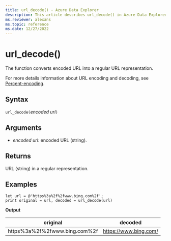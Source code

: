 ```yaml
---
title: url_decode() - Azure Data Explorer
description: This article describes url_decode() in Azure Data Explorer.
ms.reviewer: alexans
ms.topic: reference
ms.date: 12/27/2022
---
```

# url_decode()

The function converts encoded URL into a regular URL representation.

For more details information about URL encoding and decoding, see [Percent-encoding](https://en.wikipedia.org/wiki/Percent-encoding).

## Syntax

`url_decode(`*encoded url*`)`

## Arguments

* *encoded url*: encoded URL (string).

## Returns

URL (string) in a regular representation.

## Examples

```kusto
let url = @'https%3a%2f%2fwww.bing.com%2f';
print original = url, decoded = url_decode(url)
```

**Output**

|original|decoded|
|---|---|
|https%3a%2f%2fwww.bing.com%2f|https://www.bing.com/|
